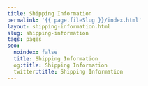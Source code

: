 ```yaml
---
title: Shipping Information
permalink: '{{ page.fileSlug }}/index.html'
layout: shipping-information.html
slug: shipping-information
tags: pages
seo:
  noindex: false
  title: Shipping Information
  og:title: Shipping Information
  twitter:title: Shipping Information
---
```



